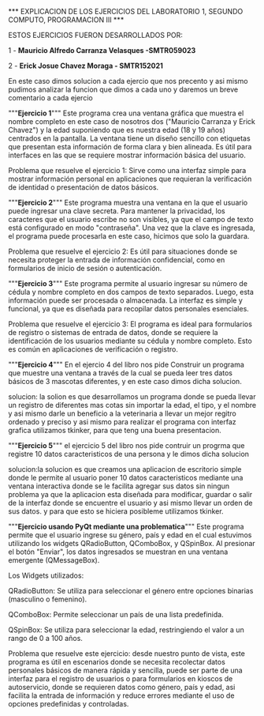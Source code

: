 *** EXPLICACION DE LOS EJERCICIOS DEL LABORATORIO 1, SEGUNDO COMPUTO, PROGRAMACION III ***

ESTOS EJERCICIOS FUERON DESARROLLADOS POR:

1 - **Mauricio Alfredo Carranza Velasques -SMTR059023**

2 - **Erick Josue Chavez Moraga - SMTR152021**

En este caso dimos solucion a cada ejercio que nos precento y asi mismo pudimos analizar la funcion que dimos a cada uno y daremos un breve comentario a cada ejercio

"""**Ejercicio 1**"""  Este programa crea una ventana gráfica que muestra el nombre completo en este caso de nosotros dos ("Mauricio Carranza y Erick Chavez") y la edad suponiendo que es nuestra edad (18 y 19 años) centrados en la pantalla. La ventana tiene un diseño sencillo con etiquetas que presentan esta información de forma clara y bien alineada. Es útil para interfaces en las que se requiere mostrar información básica del usuario.

Problema que resuelve el ejercicio 1:
Sirve como una interfaz simple para mostrar información personal en aplicaciones que requieran la verificación de identidad o presentación de datos básicos.

"""**Ejercicio 2**"""  Este programa muestra una ventana en la que el usuario puede ingresar una clave secreta. Para mantener la privacidad, los caracteres que el usuario escribe no son visibles, ya que el campo de texto está configurado en modo "contraseña". Una vez que la clave es ingresada, el programa puede procesarla en este caso, hicimos que solo la guardara.

Problema que resuelve el ejercicio 2:
Es útil para situaciones donde se necesita proteger la entrada de información confidencial, como en formularios de inicio de sesión o autenticación.

"""**Ejercicio 3**"""  Este programa permite al usuario ingresar su número de cédula y nombre completo en dos campos de texto separados. Luego, esta información puede ser procesada o almacenada. La interfaz es simple y funcional, ya que es diseñada para recopilar datos personales esenciales.

Problema que resuelve el ejercicio 3:
El programa es ideal para formularios de registro o sistemas de entrada de datos, donde se requiere la identificación de los usuarios mediante su cédula y nombre completo. Esto es común en aplicaciones de verificación o registro.

"""**Ejercicio 4**""" En el ejercio 4 del libro nos pide Construir un programa que muestre una ventana a través de la cual se pueda leer tres datos básicos de 3 mascotas diferentes, y en este caso dimos dicha solucion.

solucion: la solion es que desarrollamos un programa donde se pueda llevar un registro de diferentes mas cotas sin importar la edad, el tipo, y  el nombre y asi mismo darle un beneficio a la veterinaria a llevar un mejor regitro ordenado y preciso y asi mismo para realizar el programa con interfaz grafica utilizamos tkinker, para que teng una buena presentacion.

"""**Ejercicio 5**""" el ejercicio 5 del libro nos pide contruir un progrma que registre 10 datos caracteristicos de una persona y le dimos dicha solucion

solucion:la solucion es que creamos una aplicacion de escritorio simple donde le permite al usuario poner 10 datos caracteristicos mediante una ventana interactiva donde se le facilita agregar sus datos sin ningun problema ya que la aplicacion esta diseñada para modificar, guardar o salir de la interfaz donde se encuentre el usuario y asi mismo llevar un orden de sus datos. y para que esto se hiciera posibleme utilizamos tkinker.

"""**Ejercicio usando PyQt mediante una problematica**""" Este programa permite que el usuario ingrese su género, país y edad en el cual estuvimos utilizando los widgets QRadioButton, QComboBox, y QSpinBox. Al presionar el botón "Enviar", los datos ingresados se muestran en una ventana emergente (QMessageBox).

Los Widgets utilizados:

QRadioButton: Se utiliza para seleccionar el género entre opciones binarias (masculino o femenino).

QComboBox: Permite seleccionar un país de una lista predefinida.

QSpinBox: Se utiliza para seleccionar la edad, restringiendo el valor a un rango de 0 a 100 años.

Problema que resuelve este ejercicio: desde nuestro punto de vista, este programa es útil en escenarios donde se necesita recolectar datos personales básicos de manera rápida y sencilla, puede ser parte de una interfaz para el registro de usuarios o para formularios en kioscos de autoservicio, donde se requieren datos como género, país y edad, asi facilita la entrada de información y reduce errores mediante el uso de opciones predefinidas y controladas.
